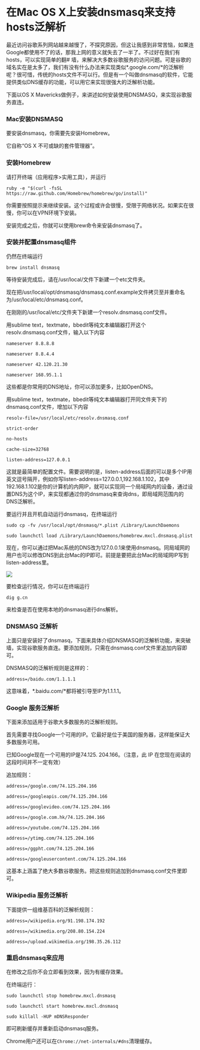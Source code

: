 在Mac OS X上安装dnsmasq来支持hosts泛解析
========================================

最近访问谷歌系列网站越来越慢了，不探究原因，但这让我感到非常苦恼，如果连Google都使用不了的话，那我上网的意义就失去了一半了。不过好在我们有hosts，可以实现简单的翻# 墙，来解决大多数谷歌服务的访问问题。可是谷歌的域名实在是太多了，我们有没有什么办法来实现类似*.google.com/*的泛解析呢？很可惜，传统的hosts文件不可以行。但是有一个叫做dnsmasq的软件，它能提供类似DNS缓存的功能，可以用它来实现很强大的泛解析功能。

下面以OS X Mavericks做例子，来讲述如何安装使用DNSMASQ，来实现谷歌服务直连。

### Mac安装DNSMASQ

要安装dnsmasq，你需要先安装Homebrew。

它自称“OS X 不可或缺的套件管理器”。

### 安装Homebrew

请打开终端（应用程序>实用工具），并运行

    ruby -e "$(curl -fsSL https://raw.github.com/Homebrew/homebrew/go/install)"

你需要按照提示来继续安装。这个过程或许会很慢，受限于网络状况。如果实在很慢，你可以在VPN环境下安装。

安装完成之后，你就可以使用brew命令来安装dnsmasq了。

### 安装并配置dnsmasq组件

仍然在终端运行

    brew install dnsmasq

等待安装完成后，请在/usr/local/文件下新建一个etc文件夹。

现在把/usr/local/opt/dnsmasq/dnsmasq.conf.example文件拷贝至并重命名为/usr/local/etc/dnsmasq.conf。

在刚刚的/usr/local/etc/文件夹下新建一个resolv.dnsmasq.conf文件。

用sublime text，textmate，bbedit等纯文本编辑器打开这个resolv.dnsmasq.conf文件，输入以下内容

    nameserver 8.8.8.8

    nameserver 8.8.4.4

    nameserver 42.120.21.30

    nameserver 168.95.1.1

这些都是你常用的DNS地址，你可以添加更多，比如OpenDNS。

用sublime text，textmate，bbedit等纯文本编辑器打开同文件夹下的dnsmasq.conf文件，增加以下内容

    resolv-file=/usr/local/etc/resolv.dnsmasq.conf

    strict-order

    no-hosts

    cache-size=32768

    listen-address=127.0.0.1

这就是最简单的配置文件。需要说明的是，listen-address后面的可以是多个IP用英文逗号隔开，例如你写listen-address=127.0.0.1,192.168.1.102，其中192.168.1.102是你的计算机的内网IP，就可以实现同一个局域网内的设备，通过设置DNS为这个IP，来实现都通过你的dnsmasq来查询dns，即局域网范围内的DNS泛解析。

要运行并且开机自动运行dnsmasq，在终端运行

    sudo cp -fv /usr/local/opt/dnsmasq/*.plist /Library/LaunchDaemons

    sudo launchctl load /Library/LaunchDaemons/homebrew.mxcl.dnsmasq.plist

现在，你可以通过把Mac系统的DNS改为127.0.0.1来使用dnsmasq。同局域网的用户也可以修改DNS到此台Mac的IP即可。前提是要把此台Mac的局域网IP写到listen-address里。

![](http://biangbiangpic.b0.upaiyun.com/blog/9c7e36164e655d7d5c9b3f69074dab0a.png)

要检查运行情况，你可以在终端运行

    dig g.cn

来检查是否在使用本地的dnsmasq进行dns解析。

### DNSMASQ 泛解析

上面只是安装好了dnsmasq，下面来具体介绍DNSMASQ的泛解析功能，来突破墙，实现谷歌服务直连。要添加规则，只需在dnsmasq.conf文件里追加内容即可。

DNSMASQ的泛解析规则是这样的：

    address=/baidu.com/1.1.1.1

这意味着，*.baidu.com/*都将被引导至IP为1.1.1.1。

### Google 服务泛解析

下面来添加适用于谷歌大多数服务的泛解析规则。

首先需要寻找Google一个可用的IP。它最好是位于美国的服务器，这样能保证大多数服务可用。

已知Google现在一个可用的IP是74.125. 204.166。（注意，此 IP 在您现在阅读的这段时间并不一定有效）

追加规则：

    address=/google.com/74.125.204.166

    address=/googleapis.com/74.125.204.166

    address=/googlevideo.com/74.125.204.166

    address=/google.com.hk/74.125.204.166

    address=/youtube.com/74.125.204.166

    address=/ytimg.com/74.125.204.166

    address=/ggpht.com/74.125.204.166

    address=/googleusercontent.com/74.125.204.166

这基本上涵盖了绝大多数谷歌服务。把这些规则追加到dnsmasq.conf文件里即可。

### Wikipedia 服务泛解析

下面提供一组维基百科的泛解析规则：

    address=/wikipedia.org/91.198.174.192

    address=/wikimedia.org/208.80.154.224

    address=/upload.wikimedia.org/198.35.26.112

### 重启dnsmasq来应用

在修改之后你不会立即看到效果，因为有缓存效果。

在终端运行：

    sudo launchctl stop homebrew.mxcl.dnsmasq

    sudo launchctl start homebrew.mxcl.dnsmasq

    sudo killall -HUP mDNSResponder

即可刷新缓存并重新启动dnsmasq服务。

Chrome用户还可以在`Chrome://net-internals/#dns`清理缓存。
